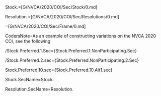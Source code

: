 
Stock.=[G/NVCA/2020/COI/Sec/Stock/0.md]

Resolution.=[G/NVCA/2020/COI/Sec/Resolutions/0.md]

=[G/NVCA/2020/COI/Sec/Frame/0.md]

CodersNote=As an example of constructing variations on the NVCA 2020 COI, see the following:

/Stock.Preferred.1.Sec={Stock.Preferred.1.NonParticipating.Sec}

/Stock.Preferred.2.sec={Stock.Preferred.NonParticipating.2.Sec}

Stock.Preferred.10.sec={Stock.Preferred.10.Alt1.sec}

Stock.SecName=Stock.

Resolution.SecName=Resolution.
